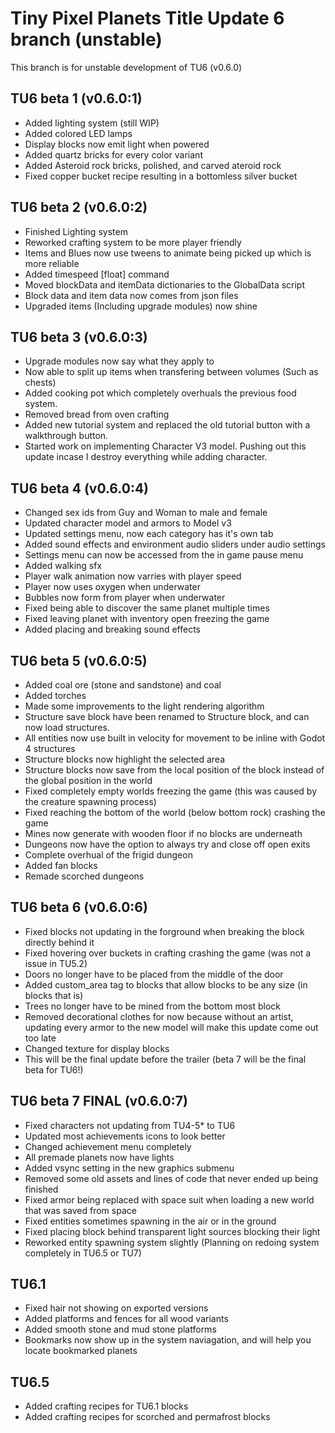 # Tiny Pixel Planets Title Update 6 branch (unstable)
This branch is for unstable development of TU6 (v0.6.0)

## TU6 beta 1 (v0.6.0:1)
- Added lighting system (still WIP)
- Added colored LED lamps
- Display blocks now emit light when powered
- Added quartz bricks for every color variant
- Added Asteroid rock bricks, polished, and carved ateroid rock
- Fixed copper bucket recipe resulting in a bottomless silver bucket
## TU6 beta 2 (v0.6.0:2)
- Finished Lighting system
- Reworked crafting system to be more player friendly
- Items and Blues now use tweens to animate being picked up which is more reliable
- Added timespeed [float] command
- Moved blockData and itemData dictionaries to the GlobalData script
- Block data and item data now comes from json files
- Upgraded items (Including upgrade modules) now shine
## TU6 beta 3 (v0.6.0:3)
- Upgrade modules now say what they apply to
- Now able to split up items when transfering between volumes (Such as chests)
- Added cooking pot which completely overhuals the previous food system.
- Removed bread from oven crafting
- Added new tutorial system and replaced the old tutorial button with a walkthrough button.
- Started work on implementing Character V3 model. Pushing out this update incase I destroy everything while adding character.
## TU6 beta 4 (v0.6.0:4)
- Changed sex ids from Guy and Woman to male and female
- Updated character model and armors to Model v3
- Updated settings menu, now each category has it's own tab
- Added sound effects and environment audio sliders under audio settings
- Settings menu can now be accessed from the in game pause menu
- Added walking sfx
- Player walk animation now varries with player speed
- Player now uses oxygen when underwater
- Bubbles now form from player when underwater
- Fixed being able to discover the same planet multiple times
- Fixed leaving planet with inventory open freezing the game
- Added placing and breaking sound effects
## TU6 beta 5 (v0.6.0:5)
- Added coal ore (stone and sandstone) and coal
- Added torches
- Made some improvements to the light rendering algorithm
- Structure save block have been renamed to Structure block, and can now load structures.
- All entities now use built in velocity for movement to be inline with Godot 4 structures
- Structure blocks now highlight the selected area
- Structure blocks now save from the local position of the block instead of the global position in the world
- Fixed completely empty worlds freezing the game (this was caused by the creature spawning process)
- Fixed reaching the bottom of the world (below bottom rock) crashing the game
- Mines now generate with wooden floor if no blocks are underneath
- Dungeons now have the option to always try and close off open exits
- Complete overhual of the frigid dungeon
- Added fan blocks
- Remade scorched dungeons
## TU6 beta 6 (v0.6.0:6)
- Fixed blocks not updating in the forground when breaking the block directly behind it
- Fixed hovering over buckets in crafting crashing the game (was not a issue in TU5.2)
- Doors no longer have to be placed from the middle of the door
- Added custom_area tag to blocks that allow blocks to be any size (in blocks that is)
- Trees no longer have to be mined from the bottom most block
- Removed decorational clothes for now because without an artist, updating every armor to the new model will make this update come out too late
- Changed texture for display blocks
- This will be the final update before the trailer (beta 7 will be the final beta for TU6!)
## TU6 beta 7 FINAL (v0.6.0:7)
- Fixed characters not updating from TU4-5* to TU6
- Updated most achievements icons to look better
- Changed achievement menu completely
- All premade planets now have lights
- Added vsync setting in the new graphics submenu
- Removed some old assets and lines of code that never ended up being finished
- Fixed armor being replaced with space suit when loading a new world that was saved from space
- Fixed entities sometimes spawning in the air or in the ground
- Fixed placing block behind transparent light sources blocking their light
- Reworked entity spawning system slightly (Planning on redoing system completely in TU6.5 or TU7)
## TU6.1
- Fixed hair not showing on exported versions
- Added platforms and fences for all wood variants
- Added smooth stone and mud stone platforms
- Bookmarks now show up in the system naviagation, and will help you locate bookmarked planets
## TU6.5
- Added crafting recipes for TU6.1 blocks
- Added crafting recipes for scorched and permafrost blocks
